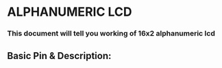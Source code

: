 # ALPHANUMERIC LCD
### This document will tell you working of 16x2 alphanumeric lcd
## Basic Pin & Description:
